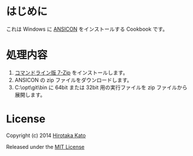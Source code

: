 # はじめに

これは Windows に
[ANSICON](https://github.com/adoxa/ansicon)
をインストールする Cookbook です。

# 処理内容

1. [コマンドライン版 7-Zip](../7z/README.md) をインストールします。
2. ANSICON の zip ファイルをダウンロードします。
3. C:\opt\git\bin に 64bit または 32bit 用の実行ファイルを zip ファイルから展開します。

# License

Copyright (c) 2014 [Hirotaka Kato](https://github.com/HirotakaKato/windows-cookbooks)

Released under the [MIT License](http://opensource.org/licenses/mit-license.php)

